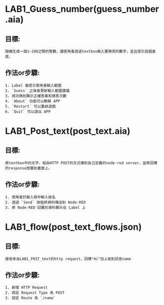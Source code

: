 # LAB1_Guess_number(guess_number.aia)

## 目標:
	隨機生成一個1~100之間的整數，讓使用者透過textbox輸入要猜測的數字，並且提示遊戲進度。

## 作法or步驟:

    1. Label 會提示使用者輸入範圍
    2. `Guess` 之後會更新輸入範圍建議
    3. 成功猜到顯示正確答案和猜答次數
    4. `About` 功能可以瞭解 APP
    5. `Restart` 可以重啟遊戲
    6. `Quit` 可以退出 APP

# LAB1_Post_text(post_text.aia)

## 目標:
    將textbox中的文字，經由HTTP POST的方式傳到自己定義的node-red server，並將回傳的response放置到畫面上。

## 作法or步驟:

    1. 使用者於輸入框中輸入姓名
    2. 透過 `Send` 按鈕將資料傳送到 Node-RED
    3. 將 Node-RED 回覆的資料顯示在 Label 上

# LAB1_flow(post_text_flows.json)

## 目標:
    接收來自LAB1_POST_text的http request，回傳"Hi"加上收到訊息name

## 作法or步驟:

    1. 新增 HTTP Request
    2. 設定 Request Type 為 POST
    3. 設定 Route 為 `/name`
